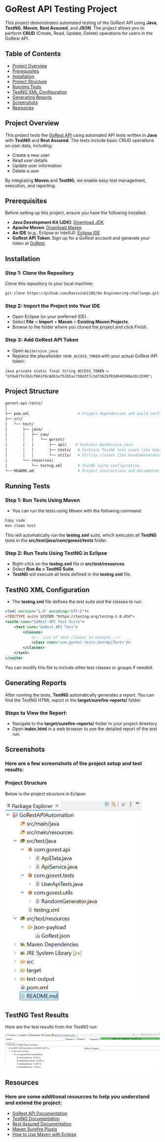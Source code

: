 # GoRest API Testing Project

This project demonstrates automated testing of the GoRest API using **Java**, **TestNG**, **Maven**, **Rest Assured**, and **JSON**. The project allows you to perform **CRUD** (Create, Read, Update, Delete) operations for users in the GoRest API.

## Table of Contents
- [Project Overview](#project-overview)
- [Prerequisites](#prerequisites)
- [Installation](#installation)
- [Project Structure](#project-structure)
- [Running Tests](#running-tests)
- [TestNG XML Configuration](#testng-xml-configuration)
- [Generating Reports](#generating-reports)
- [Screenshots](#screenshots)
- [Resources](#resources)

## Project Overview

This project tests the [GoRest API](https://gorest.co.in/) using automated API tests written in **Java** with **TestNG** and **Rest Assured**. The tests include basic CRUD operations on user data, including:

- Create a new user
- Read user details
- Update user information
- Delete a user

By integrating **Maven** and **TestNG**, we enable easy test management, execution, and reporting.

## Prerequisites

Before setting up this project, ensure you have the following installed:

- **Java Development Kit (JDK)**: [Download JDK](https://www.oracle.com/java/technologies/javase-jdk11-downloads.html)
- **Apache Maven**: [Download Maven](https://maven.apache.org/download.cgi)
- **An IDE** (e.g., Eclipse or IntelliJ): [Eclipse IDE](https://www.eclipse.org/downloads/)
- **GoRest API Token**: Sign up for a GoRest account and generate your token at [GoRest](https://gorest.co.in/).

## Installation

### Step 1: Clone the Repository

Clone this repository to your local machine:

```bash
git clone https://github.com/Ravivish1185/Qa-Engineering-challenge.git
```
### Step 2: Import the Project into Your IDE

- Open Eclipse (or your preferred IDE).
- Select **File** > **Import** > **Maven** > **Existing Maven Projects**.
- Browse to the folder where you cloned the project and click Finish.

### Step 3: Add GoRest API Token

- Open `ApiService.java`.
- Replace the placeholder `YOUR_ACCESS_TOKEN` with your actual GoRest API token:

`Java private static final String ACCESS_TOKEN = "bf8abffe762cf663f8c8d61ef5285ac738d2f7c3d73625f03d048340a18c2249"; `

## Project Structure

```bash
gorest-api-tests/
│
├── pom.xml                      # Project dependencies and build configuration
├── src/
│   └── test/
│       ├── java/
│       │   ├── com/
│       │   │   └── gorest/
│       │   │       ├── api/    # Contains ApiService.java
│       │   │       ├── tests/   # Contains TestNG test cases like UserApiTests.java
│       │   │       └── utils/   # Utility classes like RandomGenerator.java
│       └── resources/
│           └── testng.xml       # TestNG suite configuration
└── README.md                    # Project instructions and documentation
```
## Running Tests

### Step 1: Run Tests Using Maven

- You can run the tests using Maven with the following command:

```bash
Copy code
mvn clean test
```

This will automatically run the **testng.xml** suite, which executes all **TestNG** tests in the **src/test/java/com/gorest/tests** folder.

### Step 2: Run Tests Using TestNG in Eclipse

- Right-click on the **testng.xml** file in **src/test/resources**.
- Select **Run As > TestNG Suite**.
- **TestNG** will execute all tests defined in the **testng.xml** file.

## TestNG XML Configuration

- The **testng.xml** file defines the test suite and the classes to run:

```xml
<?xml version="1.0" encoding="UTF-8"?>
<!DOCTYPE suite SYSTEM "https://testng.org/testng-1.0.dtd">
<suite name="GoRest API Test Suite">
    <test name="GoRest API Test">
        <classes>
            <!-- List of test classes to execute -->
            <class name="com.gorest.tests.UserApiTests"/>
        </classes>
    </test>
</suite> 
```
You can modify this file to include other test classes or groups if needed.

## Generating Reports

After running the tests, **TestNG** automatically generates a report. You can find the TestNG HTML report in the **target/surefire-reports/** folder.

### Steps to View the Report:

- Navigate to the **target/surefire-reports/** folder in your project directory.
- Open **index.html** in a web browser to see the detailed report of the test run.

## Screenshots

### Here are a few screenshots of the project setup and test results:

### Project Structure

Below is the project structure in Eclipse:

![Project Structure](./src/test/resources/screenshots/project-structure.png)

## TestNG Test Results

Here are the test results from the TestNG run:

![TestNG Test Results](./src/test/resources/screenshots/testng_results.png)

## Resources

### Here are some additional resources to help you understand and extend the project:

- [GoRest API Documentation](https://gorest.co.in/docs)
- [TestNG Documentation](https://testng.org/doc/documentation-main.html)
- [Rest Assured Documentation](https://rest-assured.io/)
- [Maven Surefire Plugin](https://maven.apache.org/plugins/maven-surefire-plugin/)
- [How to Use Maven with Eclipse](https://www.eclipse.org/m2e/documentation/m2e-user-guide/index.html)


